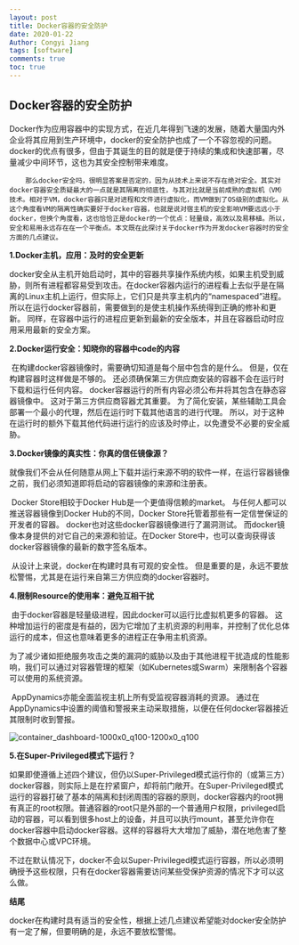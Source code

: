 ```yaml
---
layout: post
title: Docker容器的安全防护
date: 2020-01-22
Author: Congyi Jiang 
tags: [software]
comments: true
toc: true
---
```



## Docker容器的安全防护

​		Docker作为应用容器中的实现方式，在近几年得到飞速的发展，随着大量国内外企业将其应用到生产环境中，docker的安全防护也成了一个不容忽视的问题。docker的优点有很多，但由于其诞生的目的就是便于持续的集成和快速部署，尽量减少中间环节，这也为其安全控制带来难度。

 		那么docker安全吗，很明显答案是否定的，因为从技术上来说不存在绝对安全。其实对docker容器安全质疑最大的一点就是其隔离的彻底性，与其对比就是当前成熟的虚拟机（VM）技术。相对于VM，docker容器只是对进程和文件进行虚拟化，而VM做到了OS级别的虚拟化。从这个角度看VM的隔离性确实要好于docker容器，也就是说对宿主机的安全影响VM要远远小于docker，但换个角度看，这也恰恰正是docker的一个优点：轻量级，高效以及易移植。所以，安全和易用永远存在在一个平衡点。本文既在此探讨关于docker作为开发docker容器时的安全方面的几点建议。



**1.Docker主机，应用：及时的安全更新**

​		docker安全从主机开始启动时，其中的容器共享操作系统内核，如果主机受到威胁，则所有进程都容易受到攻击。在docker容器内运行的进程看上去似乎是在隔离的Linux主机上运行，但实际上，它们只是共享主机内的“namespaced”进程。 所以在运行docker容器前，需要做到的是使主机操作系统得到正确的修补和更新。 同样，在容器中运行的进程应更新到最新的安全版本，并且在容器启动时应用采用最新的安全方案。



**2.Docker运行安全：知晓你的容器中code的内容**

​		在构建docker容器镜像时，需要确切知道是每个层中包含的是什么。 但是，仅在构建容器时这样做是不够的。 还必须确保第三方供应商安装的容器不会在运行时下载和运行任何内容。 docker容器运行的所有内容必须公布并将其包含在静态容器镜像中。 这对于第三方供应商容器尤其重要。 为了简化安装，某些辅助工具会部署一个最小的代理，然后在运行时下载其他语言的进行代理。 所以，对于这种在运行时的额外下载其他代码进行运行的应该及时停止，以免遭受不必要的安全威胁。



**3.Docker镜像的真实性：你真的信任镜像源？**

​		就像我们不会从任何随意从网上下载并运行来源不明的软件一样，在运行容器镜像之前，我们必须知道即将启动的容器镜像的来源和注册表。

​		Docker Store相较于Docker Hub是一个更值得信赖的market。 与任何人都可以推送容器镜像到Docker Hub的不同，Docker Store托管着那些有一定信誉保证的开发者的容器。 docker也对这些docker容器镜像进行了漏洞测试。 而docker镜像本身提供的对它自己的来源和验证。在Docker Store中，也可以查询获得该docker容器镜像的最新的数字签名版本。

​		从设计上来说，docker在构建时具有可观的安全性。 但是重要的是，永远不要放松警惕，尤其是在运行来自第三方供应商的docker容器时。



**4.限制Resource的使用率：避免互相干扰**

​		由于docker容器是轻量级进程，因此docker可以运行比虚拟机更多的容器。 这种增加运行的密度是有益的，因为它增加了主机资源的利用率，并控制了优化总体运行的成本，但这也意味着更多的进程正在争用主机资源。

​		为了减少诸如拒绝服务攻击之类的漏洞的威胁以及由于其他进程干扰造成的性能影响，我们可以通过对容器管理的框架（如Kubernetes或Swarm）来限制各个容器可以使用的系统资源。

​		AppDynamics亦能全面监视主机上所有受监视容器消耗的资源。 通过在AppDynamics中设置的阈值和警报来主动采取措施，以便在任何docker容器接近其限制时收到警报。

![container_dashboard-1000x0_q100-1200x0_q100](https://www.appdynamics.com/c/r/appdynamics/solutions/cloud/cloud-monitoring/microservices/docker/index/_jcr_content/Title/blade_1453715541/bladeContents/image/image.img.png/1574374861523.png)

**5.在Super-Privileged模式下运行？**

​		如果即使遵循上述四个建议，但仍以Super-Privileged模式运行你的（或第三方）docker容器，则实际上是在拧紧窗户，却将前门敞开。在Super-Privileged模式运行的容器打破了基本的隔离和封闭周围的容器的原则，docker容器内的root拥有真正的root权限。普通容器的root只是外部的一个普通用户权限，privileged启动的容器，可以看到很多host上的设备，并且可以执行mount，甚至允许你在docker容器中启动docker容器。这样的容器将大大增加了威胁，潜在地危害了整个数据中心或VPC环境。

​		不过在默认情况下，docker不会以Super-Privileged模式运行容器，所以必须明确授予这些权限，只有在docker容器需要访问某些受保护资源的情况下才可以这么做。



**结尾**

​		docker在构建时具有适当的安全性，根据上述几点建议希望能对docker安全防护有一定了解，但要明确的是，永远不要放松警惕。
